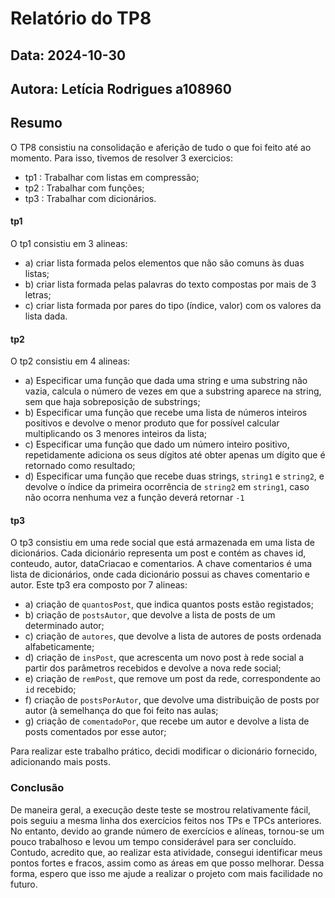 # Relatório do TP8
## Data: 2024-10-30
## Autora: Letícia Rodrigues a108960

## Resumo

O TP8 consistiu na consolidação e aferição de tudo o que foi feito até ao momento. Para isso, tivemos de resolver 3 exercicios:
* tp1 : Trabalhar com listas em compressão;
* tp2 : Trabalhar com funções;
* tp3 : Trabalhar com dicionários.

#### tp1

O tp1 consistiu em 3 alineas:
* a) criar lista formada pelos elementos que não são comuns às duas listas;
* b) criar lista formada pelas palavras do texto compostas por mais de 3 letras;
* c) criar lista formada por pares do tipo (índice, valor) com os valores da lista dada.

#### tp2

O tp2 consistiu em 4 alineas:
* a) Especificar uma função que dada uma string e uma substring não vazia, calcula  o número de vezes em que a substring aparece na string, sem que haja sobreposição de substrings;
* b) Especificar uma função que recebe uma lista de números inteiros positivos e devolve o menor produto que for possível calcular multiplicando os 3 menores inteiros da lista;
* c) Especificar uma função que dado um número inteiro positivo, repetidamente adiciona os seus dígitos até obter apenas um dígito que é retornado como resultado;
* d) Especificar uma função que recebe duas strings, `string1` e `string2`, e devolve o índice da primeira ocorrência de `string2` em `string1`, caso não ocorra nenhuma vez a função deverá retornar `-1`

#### tp3

O tp3 consistiu em uma rede social que está armazenada em uma lista de dicionários. Cada dicionário representa um post e contém as chaves id, conteudo, autor, dataCriacao e comentarios. A chave comentarios é uma lista de dicionários, onde cada dicionário possui as chaves comentario e autor. Este tp3 era composto por 7 alineas:

* a) criação de `quantosPost`, que indica quantos posts estão registados;
* b) criação de `postsAutor`, que devolve a lista de posts de um determinado autor;
* c) criação de `autores`, que devolve a lista de autores de posts ordenada alfabeticamente;
* d) criação de `insPost`, que acrescenta um novo post à rede social a partir dos parâmetros recebidos e devolve a nova rede social;
* e) criação de `remPost`, que remove um post da rede, correspondente ao `id` recebido;
* f) criação de `postsPorAutor`, que devolve uma distribuição de posts por autor (à semelhança do que foi feito nas aulas;
* g) criação de `comentadoPor`, que recebe um autor e devolve a lista de posts comentados por esse autor;


Para realizar este trabalho prático, decidi modificar o dicionário fornecido, adicionando mais posts.


### Conclusão

De maneira geral, a execução deste teste se mostrou relativamente fácil, pois seguiu a mesma linha dos exercícios feitos nos TPs e TPCs anteriores. No entanto, devido ao grande número de exercícios e alíneas, tornou-se um pouco trabalhoso e levou um tempo considerável para ser concluído. Contudo, acredito que, ao realizar esta atividade, consegui identificar meus pontos fortes e fracos, assim como as áreas em que posso melhorar. Dessa forma, espero que isso me ajude a realizar o projeto com mais facilidade no futuro.
